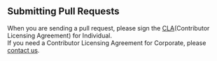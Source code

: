 ## Submitting Pull Requests

When you are sending a pull request, please sign the [CLA](https://cla-assistant.io/kakao/d2hub)(Contributor Licensing Agreement) for Individual.  
If you need a Contributor Licensing Agreement for Corporate, please [contact us](mailto:oss@kakaocorp.com).
